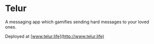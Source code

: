# Telur

A messaging app which gamifies sending hard messages to your loved ones.

Deployed at [www.telur.life](http://www.telur.life)
